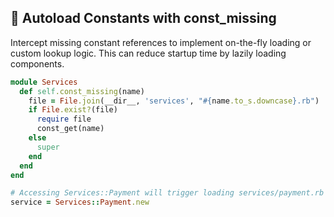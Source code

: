 ## 🚀 Autoload Constants with const_missing

Intercept missing constant references to implement on-the-fly loading or custom lookup logic. This can reduce startup time by lazily loading components.

```ruby
module Services
  def self.const_missing(name)
    file = File.join(__dir__, 'services', "#{name.to_s.downcase}.rb")
    if File.exist?(file)
      require file
      const_get(name)
    else
      super
    end
  end
end

# Accessing Services::Payment will trigger loading services/payment.rb
service = Services::Payment.new
```